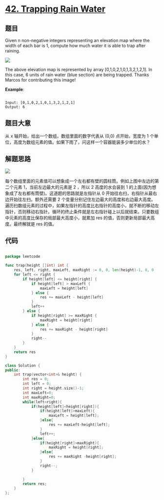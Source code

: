 # [42. Trapping Rain Water](https://leetcode.com/problems/trapping-rain-water/)

## 题目

Given n non-negative integers representing an elevation map where the width of each bar is 1, compute how much water it is able to trap after raining.

![](https://assets.leetcode.com/uploads/2018/10/22/rainwatertrap.png)


The above elevation map is represented by array [0,1,0,2,1,0,1,3,2,1,2,1]. In this case, 6 units of rain water (blue section) are being trapped. Thanks Marcos for contributing this image!


**Example**:

```

Input: [0,1,0,2,1,0,1,3,2,1,2,1]
Output: 6

```

## 题目大意

从 x 轴开始，给出一个数组，数组里面的数字代表从 (0,0) 点开始，宽度为 1 个单位，高度为数组元素的值。如果下雨了，问这样一个容器能装多少单位的水？

## 解题思路


![](https://image.ibb.co/d6A2ZU/IMG-0139.jpg)

每个数组里面的元素值可以想象成一个左右都有壁的圆柱筒。例如上图中左边的第二个元素 1，当前左边最大的元素是 2 ，所以 2 高度的水会装到 1 的上面(因为想象成了左右都有筒壁)。这道题的思路就是左指针从 0 开始往右扫，右指针从最右边开始往左扫。额外还需要 2 个变量分别记住左边最大的高度和右边最大高度。遍历扫数组元素的过程中，如果左指针的高度比右指针的高度小，就不断的移动左指针，否则移动右指针。循环的终止条件就是左右指针碰上以后就结束。只要数组中元素的高度比保存的局部最大高度小，就累加 res 的值，否则更新局部最大高度。最终解就是 res 的值。

## 代码

```go

package leetcode

func trap(height []int) int {
	res, left, right, maxLeft, maxRight := 0, 0, len(height)-1, 0, 0
	for left <= right {
		if height[left] <= height[right] {
			if height[left] > maxLeft {
				maxLeft = height[left]
			} else {
				res += maxLeft - height[left]
			}
			left++
		} else {
			if height[right] >= maxRight {
				maxRight = height[right]
			} else {
				res += maxRight - height[right]
			}
			right--
		}
	}
	return res
}

```

```c++
class Solution {
public:
    int trap(vector<int>& height) {
        int res = 0;
        int left = 0;
        int right = height.size()-1;
        int maxLeft=0;
        int maxRight=0;
        while(left<right){
            if(height[left]<height[right]){
                if(height[left]>maxLeft){
                    maxLeft = height[left];
                }else{
                    res += maxLeft-height[left];
                }
                left++;
            }else{
                if(height[right]>maxRight){
                    maxRight = height[right];
                }else{
                    res += maxRight -height[right];
                }
                right--;
            }
            
        }
        return res;
    }
};
```
